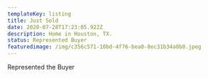 ```yaml
---
templateKey: listing
title: Just Sold
date: 2020-07-28T17:23:05.922Z
description: Home in Houston, TX.
status: Represented Buyer
featuredimage: /img/c356c571-10bd-4f76-bea0-8ec31b34a8b0.jpeg
---
```

Represented the Buyer